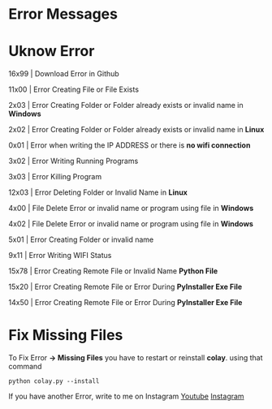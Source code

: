 # Error Messages

# Uknow Error


16x99    | Download Error in Github

11x00    | Error Creating File or File Exists

2x03     | Error Creating Folder or Folder already exists or invalid name in **Windows**

2x02     | Error Creating Folder or Folder already exists or invalid name in **Linux**

0x01     | Error when writing the IP ADDRESS or there is **no wifi connection**

3x02     | Error Writing Running Programs

3x03     | Error Killing Program

12x03    | Error Deleting Folder or Invalid Name in **Linux**

4x00     | File Delete Error or invalid name or program using file in **Windows**

4x02     | File Delete Error or invalid name or program using file in **Windows**

5x01     | Error Creating Folder or invalid name

9x11     | Error Writing WIFI Status

15x78    | Error Creating Remote File or Invalid Name **Python File**

15x20    | Error Creating Remote File or Error During **PyInstaller Exe File**

14x50    | Error Creating Remote File or Error During **PyInstaller Exe File**




# Fix Missing Files
To Fix Error **-> Missing Files** you have to restart or reinstall **colay**. using that command 
                                                                                                
```
python colay.py --install
 ```
If you have another Error, write to me on Instagram 
[Youtube](https://www.youtube.com/channel/UC8Ao1YisJbPGCNG73EhtDCw)
[Instagram](https://www.instagram.com/hnc_conporation/)

